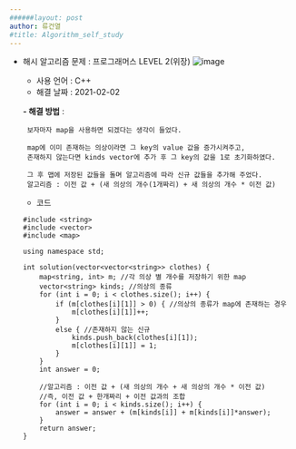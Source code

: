 ```yaml
---
######layout: post
author: 류건열
#title: Algorithm_self_study
---
```



-  해시 알고리즘 문제 : 프로그래머스 LEVEL 2(위장)
![image](https://user-images.githubusercontent.com/34560965/106609024-76faef80-65a8-11eb-8c13-f00e767e70e8.png)
    - 사용 언어 : C++
    - 해결 날짜 : 2021-02-02

    **- 해결 방법** : 
        
        보자마자 map을 사용하면 되겠다는 생각이 들었다.

        map에 이미 존재하는 의상이라면 그 key의 value 값을 증가시켜주고,
        존재하지 않는다면 kinds vector에 추가 후 그 key의 값을 1로 초기화하였다.
        
        그 후 맵에 저장된 값들을 돌며 알고리즘에 따라 신규 값들을 추가해 주었다.
        알고리즘 : 이전 값 + (새 의상의 개수(1개짜리) + 새 의상의 개수 * 이전 값)

	- 코드	

    ```
    #include <string>
    #include <vector>
    #include <map>

    using namespace std;

    int solution(vector<vector<string>> clothes) {
        map<string, int> m; //각 의상 별 개수를 저장하기 위한 map
        vector<string> kinds; //의상의 종류
        for (int i = 0; i < clothes.size(); i++) {
            if (m[clothes[i][1]] > 0) { //의상의 종류가 map에 존재하는 경우
                m[clothes[i][1]]++;
            }
            else { //존재하지 않는 신규
                kinds.push_back(clothes[i][1]);
                m[clothes[i][1]] = 1;
            }
        }
        int answer = 0;
        
        //알고리즘 : 이전 값 + (새 의상의 개수 + 새 의상의 개수 * 이전 값)
        //즉, 이전 값 + 한개짜리 + 이전 값과의 조합
        for (int i = 0; i < kinds.size(); i++) {
            answer = answer + (m[kinds[i]] + m[kinds[i]]*answer);
        }
        return answer;
    }
    ```
